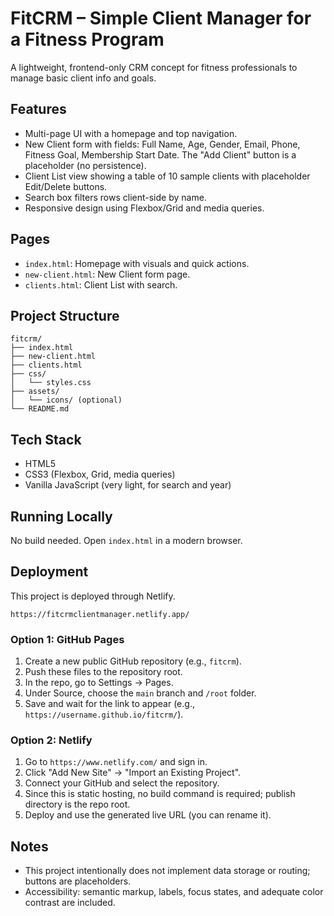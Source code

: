 # FitCRM – Simple Client Manager for a Fitness Program

A lightweight, frontend-only CRM concept for fitness professionals to manage basic client info and goals.

## Features

- Multi-page UI with a homepage and top navigation.
- New Client form with fields: Full Name, Age, Gender, Email, Phone, Fitness Goal, Membership Start Date. The "Add Client" button is a placeholder (no persistence).
- Client List view showing a table of 10 sample clients with placeholder Edit/Delete buttons.
- Search box filters rows client-side by name.
- Responsive design using Flexbox/Grid and media queries.

## Pages

- `index.html`: Homepage with visuals and quick actions.
- `new-client.html`: New Client form page.
- `clients.html`: Client List with search.

## Project Structure

```
fitcrm/
├── index.html
├── new-client.html
├── clients.html
├── css/
│   └── styles.css
├── assets/
│   └── icons/ (optional)
└── README.md
```

## Tech Stack

- HTML5
- CSS3 (Flexbox, Grid, media queries)
- Vanilla JavaScript (very light, for search and year)

## Running Locally

No build needed. Open `index.html` in a modern browser.

## Deployment

This project is deployed through Netlify. 
```
https://fitcrmclientmanager.netlify.app/
```
### Option 1: GitHub Pages
1. Create a new public GitHub repository (e.g., `fitcrm`).
2. Push these files to the repository root.
3. In the repo, go to Settings → Pages.
4. Under Source, choose the `main` branch and `/root` folder.
5. Save and wait for the link to appear (e.g., `https://username.github.io/fitcrm/`).

### Option 2: Netlify
1. Go to `https://www.netlify.com/` and sign in.
2. Click "Add New Site" → "Import an Existing Project".
3. Connect your GitHub and select the repository.
4. Since this is static hosting, no build command is required; publish directory is the repo root.
5. Deploy and use the generated live URL (you can rename it).

## Notes

- This project intentionally does not implement data storage or routing; buttons are placeholders.
- Accessibility: semantic markup, labels, focus states, and adequate color contrast are included.


